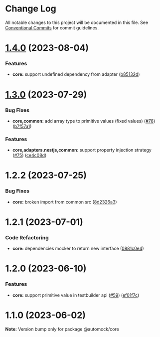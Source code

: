 # Change Log

All notable changes to this project will be documented in this file.
See [Conventional Commits](https://conventionalcommits.org) for commit guidelines.

# [1.4.0](https://github.com/omermorad/automock/compare/@automock/core@1.3.0...@automock/core@1.4.0) (2023-08-04)


### Features

* **core:** support undefined dependency from adapter ([b85132d](https://github.com/omermorad/automock/commit/b85132d65ec4a5be7327597c47b29a4f281ff1ef))





# [1.3.0](https://github.com/omermorad/automock/compare/@automock/core@1.2.2...@automock/core@1.3.0) (2023-07-29)


### Bug Fixes

* **core,common:** add array type to primitive values (fixed values) ([#78](https://github.com/omermorad/automock/issues/78)) ([b7f57a1](https://github.com/omermorad/automock/commit/b7f57a10e7ff3a231a2a69ba7ad3d6c79941ce82))


### Features

* **core,adapters.nestjs,common:** support property injection strategy ([#75](https://github.com/omermorad/automock/issues/75)) ([ce4c08d](https://github.com/omermorad/automock/commit/ce4c08dde68d63f95b766fa0b942d7794069d0bf))





# 1.2.2 (2023-07-25)

### Bug Fixes

* **core:** broken import from common src ([8d2326a3](https://github.com/omermorad/automock/commit/8d2326a3ec33853214de767aa90ebd46517fd234))

# 1.2.1 (2023-07-01)

### Code Refactoring

* **core:** dependencies mocker to return new interface ([0881c0e4](https://github.com/omermorad/automock/commit/0881c0e468951166be3afe14454bb45d319859bd))

# 1.2.0 (2023-06-10)

### Features

- **core:** support primitive value in testbuilder api ([#59](https://github.com/omermorad/automock/issues/59)) ([ef01f7c](https://github.com/omermorad/automock/commit/ef01f7ccc95867c66f992e78d7de90c353e53671))

# 1.1.0 (2023-06-02)

**Note:** Version bump only for package @automock/core
